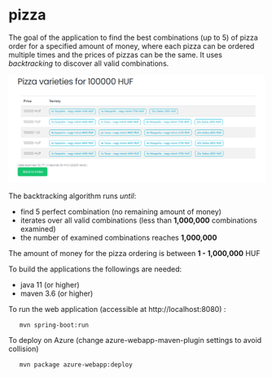 # pizza

The goal of the application to find the best combinations (up to 5) of pizza order for a specified amount of money, where each pizza can be ordered multiple times and the prices of pizzas can be the same. It uses _backtracking_ to discover all valid combinations.

![alt text](https://github.com/nemethakos/pizza/raw/main/media/varieties.PNG)

The backtracking algorithm runs _until_:
  - find 5 perfect combination (no remaining amount of money)
  - iterates over all valid combinations (less than **1,000,000** combinations examined)
  - the number of examined combinations reaches **1,000,000**

The amount of money for the pizza ordering is between **1 - 1,000,000** HUF

To build the applications the followings are needed:
- java 11 (or higher)
- maven 3.6 (or higher)

To run the web application (accessible at http://localhost:8080) :
```
   mvn spring-boot:run
```

To deploy on Azure
(change azure-webapp-maven-plugin settings to avoid collision)
```
   mvn package azure-webapp:deploy
```

